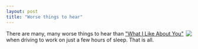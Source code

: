 ```yaml
---
layout: post
title: "Worse things to hear"
---
```





<p><img src="http://www.cwinters.com/images/blog/waynes_world_car.jpg" align="right" />

<p>There are many, many worse things to hear than <a href="http://www.allmusic.com/cg/amg.dll?p=amg&sql=33:kzfexqqrldae~T001">"What
I Like About You"</a> when driving to work on just a few hours of
sleep. That is all. <br clear="all" /></p>


